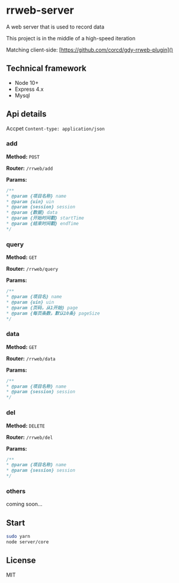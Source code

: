# rrweb-server

A web server that is used to record data

This project is in the middle of a high-speed iteration

Matching client-side: [https://github.com/corcd/gdy-rrweb-plugin]()

## Technical framework

- Node 10+
- Express 4.x
- Mysql

## Api details

Accpet `Content-type: application/json`

### **add**

**Method:** `POST`

**Router:** `/rrweb/add`

**Params:**

```javascript
/**
* @param {项目名称} name
* @param {uin} uin
* @param {session} session
* @param {数据} data
* @param {开始时间戳} startTime
* @param {结束时间戳} endTime
*/
```

### **query**

**Method:** `GET`

**Router:** `/rrweb/query`

**Params:**

```javascript
/**
* @param {项目名} name
* @param {uin} uin
* @param {页码，从1开始} page
* @param {每页条数，默认10条} pageSize
*/
```

### **data**

**Method:** `GET`

**Router:** `/rrweb/data`

**Params:**

```javascript
/**
* @param {项目名称} name
* @param {session} session
*/
```

### **del**

**Method:** `DELETE`

**Router:** `/rrweb/del`

**Params:**

```javascript
/**
* @param {项目名称} name
* @param {session} session
*/
```  

### others

coming soon...

## Start

```bash
sudo yarn
node server/core
```

## License

MIT
